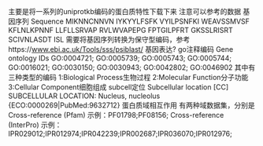 主要是将一系列的uniprotkb编码的蛋白质特性下载下来
注意可以参考的数据
基因序列 Sequence
    MIKNNCNNVN IYKYYLFSFK VYILPSNFKI WEAVSSMVSF KFLNLKPNNF LLFLLSRVAP RVLWVAPEPG FPTGILPFRT GKSSLRISRT SCIVNLASDT ISL
    需要将基因序列转换为保守型编码，参考https://www.ebi.ac.uk/Tools/sss/psiblast/
基因表达?
go注释编码 Gene ontology IDs
    GO:0004721; GO:0005739; GO:0005743; GO:0005744; GO:0016021; GO:0030150; GO:0030943; GO:0042802; GO:0046902
    其中有三种类型的编码
    1:Biological Process生物过程
    2:Molecular Function分子功能
    3:Cellular Component细胞组成
subcell定位 Subcellular location [CC]
    SUBCELLULAR LOCATION: Nucleus, nucleolus {ECO:0000269|PubMed:9632712}
蛋白质域相互作用
    有两种域数据集，分别是
    Cross-reference (Pfam)
        示例：PF01798;PF08156;
    Cross-reference (InterPro)
        示例：IPR029012;IPR012974;IPR042239;IPR002687;IPR036070;IPR012976;
